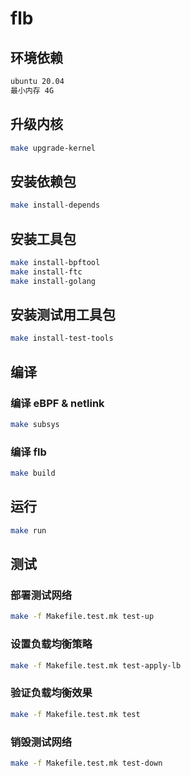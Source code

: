 # flb

## 环境依赖

```bash
ubuntu 20.04
最小内存 4G
```

## 升级内核

```bash
make upgrade-kernel
```

## 安装依赖包

```bash
make install-depends
```

## 安装工具包

```bash
make install-bpftool
make install-ftc
make install-golang
```

## 安装测试用工具包

```bash
make install-test-tools
```

## 编译

### 编译 eBPF & netlink

```bash
make subsys
```

### 编译 flb

```bash
make build
```

## 运行

```bash
make run
```

## 测试

### 部署测试网络

```bash
make -f Makefile.test.mk test-up
```

### 设置负载均衡策略

```bash
make -f Makefile.test.mk test-apply-lb
```

### 验证负载均衡效果

```bash
make -f Makefile.test.mk test
```

### 销毁测试网络

```bash
make -f Makefile.test.mk test-down
```


